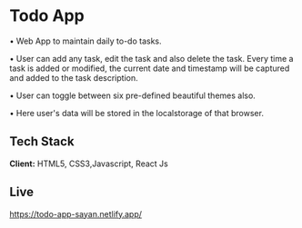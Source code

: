 
# Todo App


• Web App to maintain daily to-do tasks.

• User can add any task, edit the task and also delete the task. Every time a task is added or modified, the current date and timestamp will be captured and added to the task description.

• User can toggle between six pre-defined beautiful themes also. 

• Here user's data will be stored in the localstorage of that browser.

## Tech Stack

**Client:** HTML5, CSS3,Javascript, React Js



## Live

https://todo-app-sayan.netlify.app/
